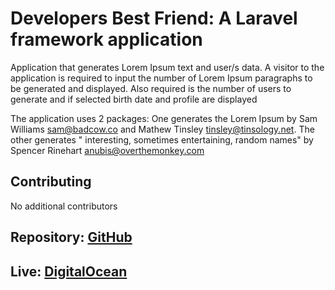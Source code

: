 # Developers Best Friend: A Laravel framework application

Application that generates Lorem Ipsum text and user/s data. A visitor to the application is required to input the number of Lorem Ipsum paragraphs to be generated and displayed. Also required is the number of users to generate and if selected birth date and profile are displayed

The application uses 2 packages: One generates the Lorem Ipsum  by  Sam Williams <sam@badcow.co>  and Mathew Tinsley <tinsley@tinsology.net>. The other generates " interesting, sometimes entertaining, random names" by Spencer Rinehart <anubis@overthemonkey.com>

## Contributing

No additional contributors

## Repository: [GitHub](https://www.GitHub.com/ghdaou/P3)

## Live: [DigitalOcean](http://p3.backbayexpress.com)
